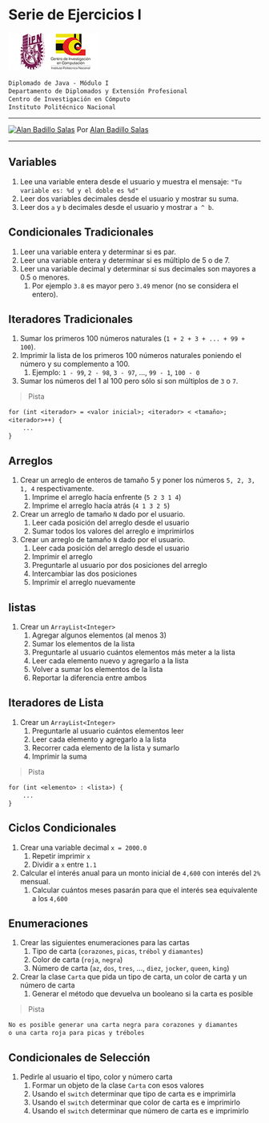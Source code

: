 # Serie de Ejercicios I

![Logo CIC](../notas/figuras/logo.png)

    Diplomado de Java - Módulo I
    Departamento de Diplomados y Extensión Profesional
    Centro de Investigación en Cómputo
    Instituto Politécnico Nacional

---

[![Alan Badillo Salas](https://avatars.githubusercontent.com/u/79223578?s=40&v=4 "Alan Badillo Salas")](https://github.com/dragonnomada) Por [Alan Badillo Salas](https://github.com/dragonnomada)

---

## Variables

1. Lee una variable entera desde el usuario y muestra el mensaje: `"Tu variable es: %d y el doble es %d"`
2. Leer dos variables decimales desde el usuario y mostrar su suma.
3. Leer dos `a` y `b` decimales desde el usuario y mostrar `a ^ b`. 

## Condicionales Tradicionales

1. Leer una variable entera y determinar si es par.
2. Leer una variable entera y determinar si es múltiplo de 5 o de 7.
3. Leer una variable decimal y determinar si sus decimales son mayores a 0.5 o menores. 
   1. Por ejemplo `3.8` es mayor pero `3.49` menor (no se considera el entero).

## Iteradores Tradicionales

1. Sumar los primeros 100 números naturales (`1 + 2 + 3 + ... + 99 + 100`).
2. Imprimir la lista de los primeros 100 números naturales poniendo el número y su complemento a 100.
   1. Ejemplo: `1 - 99`, `2 - 98`, `3 - 97`, ..., `99 - 1`, `100 - 0`
3. Sumar los números del 1 al 100 pero sólo si son múltiplos de `3` o `7`.

> Pista

    for (int <iterador> = <valor inicial>; <iterador> < <tamaño>; <iterador>++) {
        ...
    }

## Arreglos

1. Crear un arreglo de enteros de tamaño 5 y poner los números `5, 2, 3, 1, 4` respectivamente.
   1. Imprime el arreglo hacía enfrente (`5 2 3 1 4`)
   2. Imprime el arreglo hacía atrás (`4 1 3 2 5`)
2. Crear un arreglo de tamaño `N` dado por el usuario.
   1. Leer cada posición del arreglo desde el usuario
   2. Sumar todos los valores del arreglo e imprimirlos
3. Crear un arreglo de tamaño `N` dado por el usuario.
   1. Leer cada posición del arreglo desde el usuario
   2. Imprimir el arreglo
   3. Preguntarle al usuario por dos posiciones del arreglo
   4. Intercambiar las dos posiciones
   5. Imprimir el arreglo nuevamente

## listas

1. Crear un `ArrayList<Integer>`
   1. Agregar algunos elementos (al menos 3)
   2. Sumar los elementos de la lista
   3. Preguntarle al usuario cuántos elementos más meter a la lista
   4. Leer cada elemento nuevo y agregarlo a la lista
   5. Volver a sumar los elementos de la lista
   6. Reportar la diferencia entre ambos

## Iteradores de Lista

1. Crear un `ArrayList<Integer>`
   1. Preguntarle al usuario cuántos elementos leer
   2. Leer cada elemento y agregarlo a la lista
   3. Recorrer cada elemento de la lista y sumarlo
   4. Imprimir la suma
   
> Pista

    for (int <elemento> : <lista>) {
        ...
    }

## Ciclos Condicionales

1. Crear una variable decimal `x = 2000.0`
   1. Repetir imprimir `x`
   2. Dividir a `x` entre `1.1`
2. Calcular el interés anual para un monto inicial de `4,600` con interés del `2%` mensual.
   1. Calcular cuántos meses pasarán para que el interés sea equivalente a los `4,600`

## Enumeraciones

1. Crear las siguientes enumeraciones para las cartas
   1. Tipo de carta (`corazones`, `picas`, `trébol` y `diamantes`)
   2. Color de carta (`roja`, `negra`)
   3. Número de carta (`az`, `dos`, `tres`, ..., `diez`, `jocker`, `queen`, `king`)
2. Crear la clase `Carta` que pida un tipo de carta, un color de carta y un número de carta
   1. Generar el método que devuelva un booleano si la carta es posible

> Pista

    No es posible generar una carta negra para corazones y diamantes
    o una carta roja para picas y tréboles

## Condicionales de Selección

1. Pedirle al usuario el tipo, color y número carta
   1. Formar un objeto de la clase `Carta` con esos valores
   2. Usando el `switch` determinar que tipo de carta es e imprimirla
   3. Usando el `switch` determinar que color de carta es e imprimirlo
   4. Usando el `switch` determinar que número de carta es e imprimirlo
